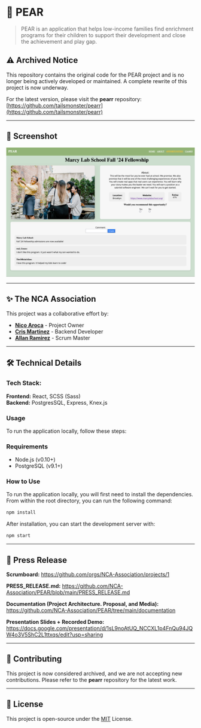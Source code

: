 # 🍐 PEAR 

> PEAR is an application that helps low-income families find enrichment programs for their children to support their development and close the achievement and play gap.

<!-- --- -->

## ⚠️ Archived Notice

This repository contains the original code for the PEAR project and is no longer being actively developed or maintained. A complete rewrite of this project is now underway.

For the latest version, please visit the **pearr** repository: [https://github.com/tailsmonster/pearr](https://github.com/tailsmonster/pearr)

---

## 📸 Screenshot

![PEAR Event Page Screenshot](documentation/screenshot.png)


---

## ✨ The NCA Association

This project was a collaborative effort by:

- [**Nico Aroca**](https://github.com/tailsmonster) - Project Owner
- [**Cris Martinez**](https://github.com/CrisM05) - Backend Developer
- [**Allan Ramirez**](https://github.com/alancool6) - Scrum Master

---

## 🛠️ Technical Details 

### Tech Stack:
**Frontend:** React, SCSS (Sass)  
**Backend:** PostgresSQL, Express, Knex.js



### Usage

To run the application locally, follow these steps:

### Requirements

- Node.js (v0.10+)
- PostgreSQL (v9.1+)

### How to Use

To run the application locally, you will first need to install the dependencies. From within the root directory, you can run the following command:
```sh
npm install
```
After installation, you can start the development server with:
```sh
npm start
```

---

## 🤝 Press Release 

**Scrumboard:** https://github.com/orgs/NCA-Association/projects/1

**PRESS_RELEASE.md:** https://github.com/NCA-Association/PEAR/blob/main/PRESS_RELEASE.md

**Documentation (Project Architecture. Proposal, and Media):** https://github.com/NCA-Association/PEAR/tree/main/documentation

**Presentation Slides + Recorded Demo:** https://docs.google.com/presentation/d/1sL9noAtUQ_NCCXL1p4FnQu94JQW4o3V5ShC2L1ttxqs/edit?usp=sharing


---

## 🤝 Contributing 

This project is now considered archived, and we are not accepting new contributions. Please refer to the **pearr** repository for the latest work.

---

## 📜 License 

This project is open-source under the [MIT](LICENSE.md) License.